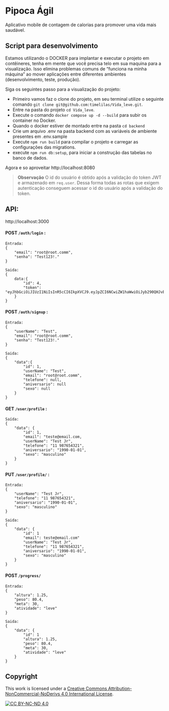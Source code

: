 # Pipoca Ágil

Aplicativo mobile de contagem de calorias para promover uma vida mais saudável.

## Script para desenvolvimento

Estamos utilizando o DOCKER para implantar e executar o projeto em contêineres, tenha em mente que você precisa telo em sua maquina para a visualização. Isso elimina problemas comuns de “funciona na minha máquina” ao mover aplicações entre diferentes ambientes (desenvolvimento, teste, produção).

Siga os seguintes passo para a visualização do projeto:

- Primeiro vamos faz o clone do projeto, em seu terminal utilize o seguinte comando `git clone git@github.com:timelilas/Vida_leve.git`.
- Entre na pasta do projeto `cd Vida_leve`.
- Execute o comando `docker compose up -d --build` para subir os container no Docker.
- Quando o docker estiver de montado entre na pasta `cd backend`
- Crie um arquivo .env na pasta backend com as variáveis de ambiente presentes em .env.sample
- Execute `npm run build` para compilar o projeto e carregar as configurações das migrations.
- execute `npm run db:setup`, para iniciar a construção das tabelas no banco de dados.

Agora e so aproveitar <a>http://localhost:8080</a>

> **Observação**
> O id do usuário é obtido após a validação do token JWT e armazenado em `req.user`.
> Dessa forma todas as rotas que exigem autenticação conseguem acessar o id do usuário após
> a validação do token.

## API:

<a>http://localhost:3000</a>

#### POST `/auth/login` :

    Entrada:
    {
        "email": "root@root.comm",
        "senha": "Test123!."
    }

    Saida:
    {
        data:{
            "id": 4,
            "token": "eyJhbGciOiJIUzI1NiIsInR5cCI6IkpXVCJ9.eyJpZCI6NCwiZW1haWwiOiJyb290QHJvb3QuY29tbSIsInNlbmhhIjoiJDJhJDEwJEswZGVKc2JvSmM4WnNOMWJzSDVRNnVMS3c1dnFJRVc2ZXh5NU1HM3NWMXpMTXpHZHY2NmplIiwiaWF0IjoxNzI1NDEzNDAwLCJleHAiOjIxOTg3Nzc0MDB9.vXldqXKlWEZzsKwbk5a_0bIXbKHu83ec2ZoZHsVH2GU"
        }
    }

#### POST `/auth/signup` :

    Entrada:
    {
        "userName": "Test",
        "email": "root@root.comm",
        "senha": "Test123!."
    }

    Saida:
    {
        "data":{
            "id": 1,
            "userName": "Test",
            "email": "root@root.comm",
            "telefone": null,
            "aniversario": null
            "sexo": null
        }
    }

#### GET `/user/profile` :

    Saída:
    {
        "data": {
            "id": 1,
            "email": "teste@email.com,
            "userName": "Test Jr",
            "telefone": "11 987654321",
            "aniversario": "1990-01-01",
            "sexo": "masculino"
        }
    }

#### PUT `/user/profile/` :

    Entrada:
    {
        "userName": "Test Jr",
        "telefone": "11 987654321",
        "aniversario": "1990-01-01",
        "sexo": "masculino"
    }

    Saida:
    {
        "data": {
            "id": 1
            "email": teste@email.com"
            "userName": "Test Jr",
            "telefone": "11 987654321",
            "aniversario": "1990-01-01",
            "sexo": "masculino"
        }
    }

#### POST `/progress/`

    Entrada:
    {
        "altura": 1.25,
        "peso": 80.4,
        "meta": 30,
        "atividade": "leve"
    }

    Saida:
    {
        "data": {
            "id": 1
            "altura": 1.25,
            "peso": 80.4,
            "meta": 30,
            "atividade": "leve"
        }
    }

## Copyright

This work is licensed under a
[Creative Commons Attribution-NonCommercial-NoDerivs 4.0 International License][cc-by-nc-nd].

[![CC BY-NC-ND 4.0][cc-by-nc-nd-image]][cc-by-nc-nd]

[cc-by-nc-nd]: http://creativecommons.org/licenses/by-nc-nd/4.0/
[cc-by-nc-nd-image]: https://licensebuttons.net/l/by-nc-nd/4.0/88x31.png
[cc-by-nc-nd-shield]: https://img.shields.io/badge/License-CC%20BY--NC--ND%204.0-lightgrey.svg
